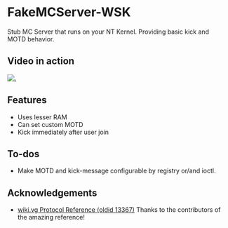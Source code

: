 # FakeMCServer-WSK
Stub MC Server that runs on your NT Kernel. Providing basic kick and MOTD behavior.

## Video in action
[![.](https://i.ytimg.com/vi/dkCHKAsWinE/hqdefault.jpg)](https://youtu.be/dkCHKAsWinE)

## Features
 * Uses lesser RAM
 * Can set custom MOTD
 * Kick immediately after user join

## To-dos
 * Make MOTD and kick-message configurable by registry or/and ioctl.

## Acknowledgements
 * [wiki.vg Protocol Reference (oldid 13367)](https://wiki.vg/Protocol?oldid=13367)
Thanks to the contributors of the amazing reference!
